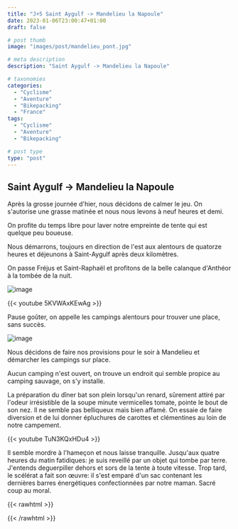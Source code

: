 ```yaml
---
title: "J+5 Saint Aygulf -> Mandelieu la Napoule"
date: 2023-01-06T23:00:47+01:00
draft: false

# post thumb
image: "images/post/mandelieu_pont.jpg"

# meta description
description: "Saint Aygulf -> Mandelieu la Napoule"

# taxonomies
categories:
  - "Cyclisme" 
  - "Aventure" 
  - "Bikepacking"
  - "France"
tags:
  - "Cyclisme" 
  - "Aventure" 
  - "Bikepacking"

# post type
type: "post"
---
```


## Saint Aygulf -> Mandelieu la Napoule

Après la grosse journée d'hier, nous décidons de calmer le jeu. On s'autorise une grasse matinée et nous nous levons à neuf heures et demi. 

On profite du temps libre pour laver notre empreinte de tente qui est quelque peu boueuse. 

Nous démarrons, toujours en direction de l'est aux alentours de quatorze heures et déjeunons à Saint-Aygulf après deux kilomètres. 

On passe Fréjus et Saint-Raphaël et profitons de la belle calanque d'Anthéor à la tombée de la nuit. 

 ![image](../../images/post/mandelieu_colline.jpg)

{{< youtube 5KVWAxKEwAg >}} 

Pause goûter, on appelle les campings alentours pour trouver une place, sans succès.

![image](../../images/post/mandelieu_nathan.jpg)

Nous décidons de faire nos provisions pour le soir à Mandelieu et démarcher les campings sur place. 

Aucun camping n'est ouvert, on trouve un endroit qui semble propice au camping sauvage, on s'y installe. 

La préparation du dîner bat son plein lorsqu'un renard, sûrement attiré par l'odeur irrésistible de la soupe minute vermicelles tomate, pointe le bout de son nez. Il ne semble pas belliqueux mais bien affamé. On essaie de faire diversion et de lui donner épluchures de carottes et clémentines au loin de notre campement. 

{{< youtube TuN3KQxHDu4 >}}

Il semble mordre à l'hameçon et nous laisse tranquille. Jusqu'aux quatre heures du matin fatidiques: je suis reveillé par un objet qui tombe par terre. J'entends deguerpiller dehors et sors de la tente à toute vitesse. Trop tard, le scélérat a fait son œuvre: il s'est emparé d'un sac contenant les dernières barres énergétiques confectionnées par notre maman. Sacré coup au moral. 

{{< rawhtml >}} 
<div class="strava-embed-placeholder" data-embed-type="activity" data-embed-id="8353992667"></div><script src="https://strava-embeds.com/embed.js"></script>
{{< /rawhtml >}} 
